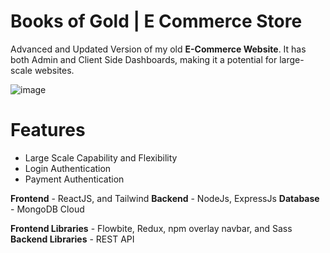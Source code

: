 # Books of Gold | E Commerce Store
Advanced and Updated Version of my old **E-Commerce Website**. It has both Admin and Client Side Dashboards, making it a potential for large-scale websites.

![image](https://user-images.githubusercontent.com/85481905/212071161-83005597-f209-4575-9355-df98f38f8655.png)

# Features

- Large Scale Capability and Flexibility
- Login Authentication
- Payment Authentication

**Frontend** - ReactJS, and Tailwind
**Backend** - NodeJs, ExpressJs
**Database** - MongoDB Cloud

**Frontend Libraries** - Flowbite, Redux, npm overlay navbar, and Sass
**Backend Libraries** - REST API

